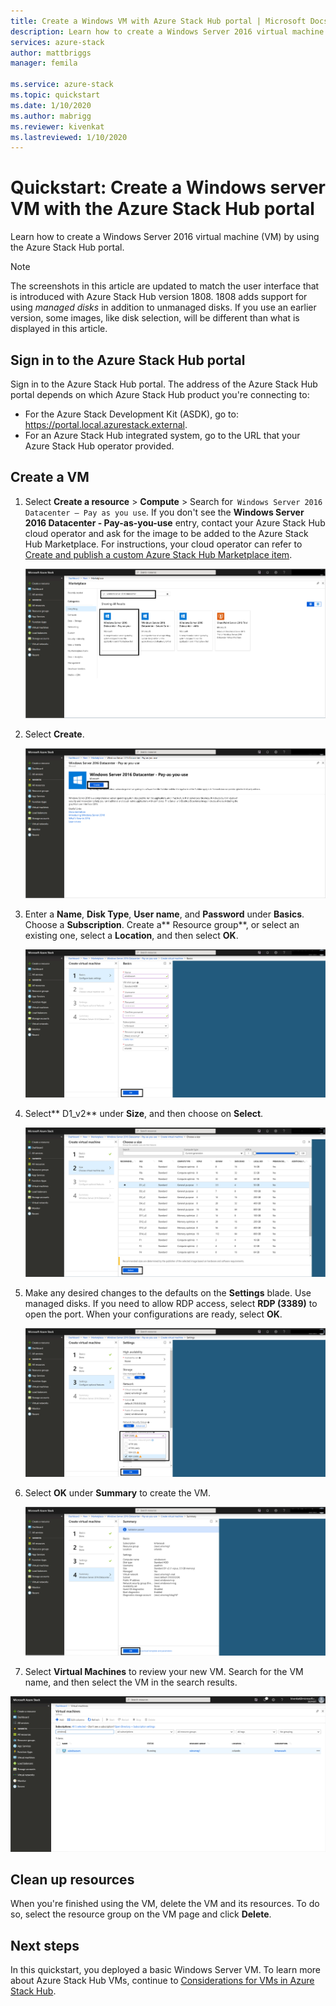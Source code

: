```yaml
---
title: Create a Windows VM with Azure Stack Hub portal | Microsoft Docs
description: Learn how to create a Windows Server 2016 virtual machine (VM) with the Azure Stack Hub portal.
services: azure-stack
author: mattbriggs
manager: femila

ms.service: azure-stack
ms.topic: quickstart
ms.date: 1/10/2020
ms.author: mabrigg
ms.reviewer: kivenkat
ms.lastreviewed: 1/10/2020
---
```


# Quickstart: Create a Windows server VM with the Azure Stack Hub portal

Learn how to create a Windows Server 2016 virtual machine (VM) by using the Azure Stack Hub portal.

> [!NOTE]  
> The screenshots in this article are updated to match the user interface that is introduced with Azure Stack Hub version 1808. 1808 adds support for using *managed disks* in addition to unmanaged disks. If you use an earlier version, some images, like disk selection, will be different than what is displayed in this article.  


## Sign in to the Azure Stack Hub portal

Sign in to the Azure Stack Hub portal. The address of the Azure Stack Hub portal depends on which Azure Stack Hub product you're connecting to:

* For the Azure Stack Development Kit (ASDK), go to: https://portal.local.azurestack.external.
* For an Azure Stack Hub integrated system, go to the URL that your Azure Stack Hub operator provided.

## Create a VM

1. Select **Create a resource** > **Compute** > Search for` Windows Server 2016 Datacenter – Pay as you use`.
    If you don't see the **Windows Server 2016 Datacenter - Pay-as-you-use** entry, contact your Azure Stack Hub cloud operator and ask for the image to be added to the Azure Stack Hub Marketplace. For instructions, your cloud operator can refer to [Create and publish a custom Azure Stack Hub Marketplace item](../operator/azure-stack-create-and-publish-marketplace-item.md).

    ![Windows Server 2016 Datacenter – Pay as you use](./media/azure-stack-quick-windows-portal/image1.png)

1. Select **Create**.

    ![Create a resource](./media/azure-stack-quick-windows-portal/image2.png)

1. Enter a **Name**, **Disk Type**, **User name**, and **Password** under **Basics**. Choose a **Subscription**. Create a** Resource group**, or select an existing one, select a **Location**, and then select **OK**.

    ![Create a VM - Basics](./media/azure-stack-quick-windows-portal/image3.png)

1. Select** D1_v2** under **Size**,  and then choose on **Select**.

    ![Create a VM - Size](./media/azure-stack-quick-windows-portal/image4.png)

1. Make any desired changes to the defaults on the **Settings** blade. Use managed disks. If you need to allow RDP access, select **RDP (3389)** to open the port. When your configurations are ready, select **OK**.

    ![Create a VM - Settings](./media/azure-stack-quick-windows-portal/image5.png)

1. Select **OK** under **Summary** to create the VM.

    ![Create a VM - Summary](./media/azure-stack-quick-windows-portal/image6.png)

1. Select **Virtual Machines** to review your new VM. Search for the VM name, and then select the VM in the search results.

![Create a VM - Search for VM](./media/azure-stack-quick-windows-portal/image7.png)

## Clean up resources

When you're finished using the VM, delete the VM and its resources. To do so, select the resource group on the VM page and click **Delete**.

## Next steps

In this quickstart, you deployed a basic Windows Server VM. To learn more about Azure Stack Hub VMs, continue to [Considerations for VMs in Azure Stack Hub](azure-stack-vm-considerations.md).
